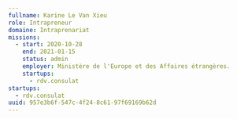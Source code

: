 ```yaml
---
fullname: Karine Le Van Xieu
role: Intrapreneur
domaine: Intraprenariat
missions:
  - start: 2020-10-28
    end: 2021-01-15
    status: admin
    employer: Ministère de l'Europe et des Affaires étrangères.
    startups:
      - rdv.consulat
startups:
  - rdv.consulat
uuid: 957e3b6f-547c-4f24-8c61-97f69169b62d
---
```


